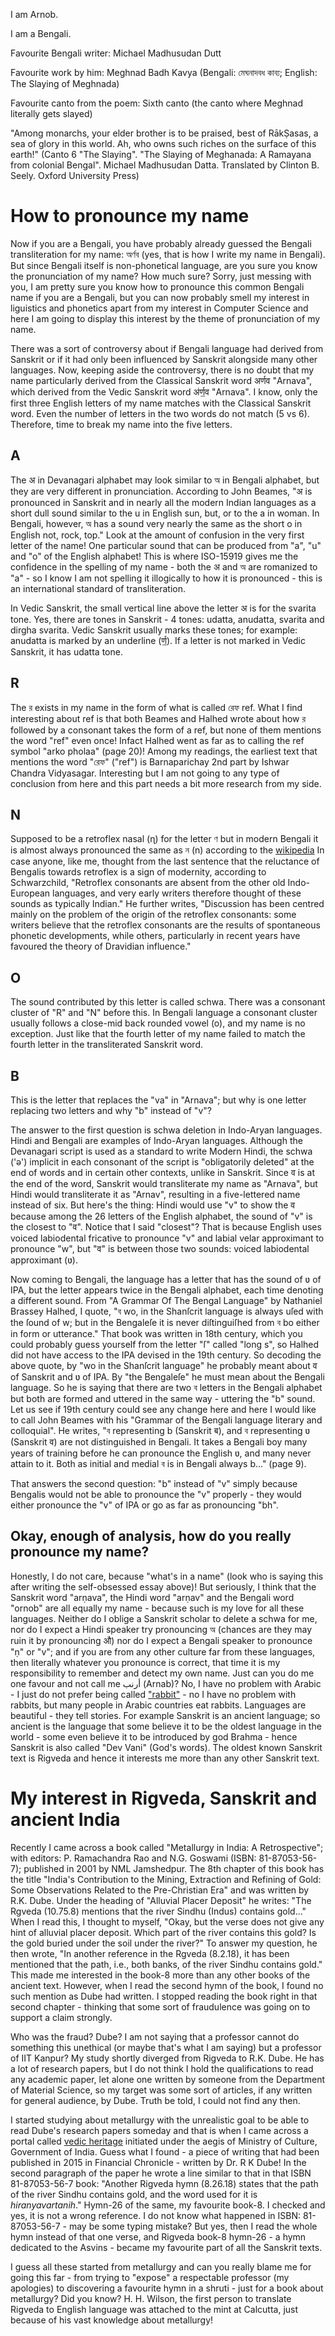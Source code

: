 I am Arnob. 

I am a Bengali.

Favourite Bengali writer: Michael Madhusudan Dutt

Favourite work by him: Meghnad Badh Kavya (Bengali: মেঘনাদবধ কাব্য; English: The Slaying of Meghnada)

Favourite canto from the poem: Sixth canto (the canto where Meghnad literally gets slayed)

"Among monarchs, your elder brother is to be praised, best of RākṢasas, a sea of glory in this world. Ah, who owns such riches on the surface of this earth!"
(Canto 6 "The Slaying". "The Slaying of Meghanada: A Ramayana from colonial Bengal". Michael Madhusudan Datta. Translated by Clinton B. Seely. Oxford University Press)

# How to pronounce my name

Now if you are a Bengali, you have probably already guessed the Bengali transliteration for my name: অর্ণব (yes, that is how I write my name in Bengali).
But since Bengali itself is non-phonetical language, are you sure you know the pronunciation of my name? How much sure?
Sorry, just messing with you, I am pretty sure you know how to pronounce this common Bengali name if you are a Bengali, but you can now probably smell my interest in liguistics and phonetics apart from my interest in Computer Science and here I am going to display this interest by the theme of pronunciation of my name.

There was a sort of controversy about if Bengali language had derived from Sanskrit or if it had only been influenced by Sanskrit alongside many other languages. 
Now, keeping aside the controversy, there is no doubt that my name particularly derived from the Classical Sanskrit word अर्णव "Arnava", which derived from the Vedic Sanskrit word अ॑र्ण॒व "Arnava". 
I know, only the first three English letters of my name matches with the Classical Sanskrit word. Even the number of letters in the two words do not match (5 vs 6).
Therefore, time to break my name into the five letters.

## A
The अ in Devanagari alphabet may look similar to অ in Bengali alphabet, but they are very different in pronunciation.
According to John Beames, "अ is pronounced in Sanskrit and in nearly all the modern Indian languages as a short dull sound similar to the u in English sun, but, or to the a in woman. In Bengali, however, অ has a sound very nearly the same as the short o in English not, rock, top."
Look at the amount of confusion in the very first letter of the name! One particular sound that can be produced from "a", "u" and "o" of the English alphabet!
This is where ISO-15919 gives me the confidence in the spelling of my name - both the अ and অ are romanized to "a" - so I know I am not spelling it illogically to how it is pronounced - this is an international standard of transliteration.

In Vedic Sanskrit, the small vertical line above the letter अ is for the svarita tone. Yes, there are tones in Sanskrit - 4 tones: udatta, anudatta, svarita and dirgha svarita. Vedic Sanskrit usually marks these tones; for example: anudatta is marked by an underline (र्ण॒). If a letter is not marked in Vedic Sanskrit, it has udatta tone.

## R
The র exists in my name in the form of what is called রেফ ref. What I find interesting about ref is that both Beames and Halhed wrote about how র followed by a consonant takes the form of a ref, but none of them mentions the word "ref" even once! Infact Halhed went as far as to calling the ref symbol "arko pholaa" (page 20)! Among my readings, the earliest text that mentions the word "রেফ" ("ref") is Barnaparichay 2nd part by Ishwar Chandra Vidyasagar. Interesting but I am not going to any type of conclusion from here and this part needs a bit more research from my side.

## N
Supposed to be a retroflex nasal (ɳ) for the letter ণ but in modern Bengali it is almost always pronounced the same as ন (n) according to the [wikipedia](https://en.wikipedia.org/wiki/Bengali_alphabet#cite_ref-30) In case anyone, like me, thought from the last sentence that the reluctance of Bengalis towards retroflex is a sign of modernity, according to Schwarzchild, "Retroflex consonants are absent from the other old Indo-European languages, and very early writers therefore thought of these sounds as typically Indian." He further writes, "Discussion has been centred mainly on the problem of the origin of the retroflex consonants: some writers believe that the retroflex consonants are the results of spontaneous phonetic developments, while others, particularly in recent years have favoured the theory of Dravidian influence."

## O
The sound contributed by this letter is called schwa. There was a consonant cluster of "R" and "N" before this. 
In Bengali language a consonant cluster usually follows a close-mid back rounded vowel (o), and my name is no exception.
Just like that the fourth letter of my name failed to match the fourth letter in the transliterated Sanskrit word.

## B
This is the letter that replaces the "va" in "Arnava"; but why is one letter replacing two letters and why "b" instead of "v"?

The answer to the first question is schwa deletion in Indo-Aryan languages. Hindi and Bengali are examples of Indo-Aryan languages.
Although the Devanagari script is used as a standard to write Modern Hindi, the schwa ('ə') implicit in each consonant of the script is "obligatorily deleted" at the end of words and in certain other contexts, unlike in Sanskrit. Since व is at the end of the word, Sanskrit would transliterate my name as "Arnava", but Hindi would transliterate it as "Arnav", resulting in a five-lettered name instead of six. But here's the thing: Hindi would use "v" to show the व because among the 26 letters of the English alphabet, the sound of "v" is the closest to "व". Notice that I said "closest"? That is because English uses voiced labiodental fricative to pronounce "v" and labial velar approximant to pronounce "w", but "व" is between those two sounds:  voiced labiodental approximant (ʋ). 

Now coming to Bengali, the language has a letter that has the sound of ʋ of IPA, but the letter appears twice in the Bengali alphabet, each time denoting a different sound. 
From "A Grammar Of The Bengal Language" by Nathaniel Brassey Halhed, I quote, "ব wo, in the Shanſcrit language is always uſed with the ſound of w; but in the Bengaleſe it is never diſtinguiſhed from ব bo either in form or utterance." That book was written in 18th century, which you could probably guess yourself from the letter "ſ" called "long s", so Halhed did not have access to the IPA devised in the 19th century. So decoding the above quote, by "wo in the Shanſcrit language" he probably meant about व of Sanskrit and ʋ of IPA. By "the Bengaleſe" he must mean about the Bengali language. So he is saying that there are two ব letters in the Bengali alphabet but both are formed and uttered in the same way - uttering the "b" sound. 
Let us see if 19th century could see any change here and here I would like to call John Beames with his "Grammar of the Bengali language literary and colloquial". He writes, "ব representing b (Sanskrit ब), and ব representing ʋ (Sanskrit व) are not distinguished in Bengali. It takes a Bengali boy many years of training before he can pronounce the English ʋ, and many never attain to it. Both as initial and medial ব is in Bengali always b..." (page 9). 

That answers the second question: "b" instead of "v" simply because Bengalis would not be able to pronounce the "v" properly - they would either pronounce the "v" of IPA or go as far as pronouncing "bh".

## Okay, enough of analysis, how do you really pronounce my name?
Honestly, I do not care, because "what's in a name" (look who is saying this after writing the self-obsessed essay above)! But seriously, I think that the Sanskrit word "arṇava", the Hindi word "arṇav" and the Bengali word "ornob" are all equally my name - because such is my love for all these languages. Neither do I oblige a Sanskrit scholar to delete a schwa for me, nor do I expect a Hindi speaker try pronouncing অ (chances are they may ruin it by pronouncing औ) nor do I expect a Bengali speaker to pronounce "ṇ" or "v"; and if you are from any other culture far from these languages, then literally whatever you pronounce is correct, that time it is my responsibility to remember and detect my own name. Just can you do me one favour and not call me أرنب (Arnab)? No, I have no problem with Arabic - I just do not prefer being called ["rabbit"](https://www.youtube.com/watch?v=9hq1qrwVnVg) - no I have no problem with rabbits, but many people in Arabic countries eat rabbits. Languages are beautiful - they tell stories. For example Sanskrit is an ancient language; so ancient is the language that some believe it to be the oldest language in the world - some even believe it to be introduced by god Brahma - hence Sanskrit is also called "Dev Vani" (God's words). The oldest known Sanskrit text is Rigveda and hence it interests me more than any other Sanskrit text.

# My interest in Rigveda, Sanskrit and ancient India
Recently I came across a book called "Metallurgy in India: A Retrospective"; with editors: P. Ramachandra Rao and N.G. Goswami (ISBN: 81-87053-56-7); published in 2001 by NML Jamshedpur. The 8th chapter of this book has the title "India's Contribution to the Mining, Extraction and Refining of Gold: Some Observations Related to the Pre-Christian Era" and was written by R.K. Dube. Under the heading of "Alluvial Placer Deposit" he writes: "The Rgveda (10.75.8) mentions that the river Sindhu (Indus) contains gold..." When I read this, I thought to myself, "Okay, but the verse does not give any hint of alluvial placer deposit. Which part of the river contains this gold? Is the gold buried under the soil under the river?" To answer my question, he then wrote, "In another reference in the Rgveda (8.2.18), it has been mentioned that the path, i.e., both banks, of the river Sindhu contains gold." This made me interested in the book-8 more than any other books of the ancient text. However, when I read the second hymn of the book, I found no such mention as Dube had written. I stopped reading the book right in that second chapter - thinking that some sort of fraudulence was going on to support a claim strongly. 

Who was the fraud? Dube? I am not saying that a professor cannot do something this unethical (or maybe that's what I am saying) but a professor of IIT Kanpur? My study shortly diverged from Rigveda to R.K. Dube. He has a lot of research papers, but I do not think I hold the qualifications to read any academic paper, let alone one written by someone from the Department of Material Science, so my target was some sort of articles, if any written for general audience, by Dube. Truth be told, I could not find any then. 

I started studying about metallurgy with the unrealistic goal to be able to read Dube's research papers someday and that is when I came across a portal called [vedic heritage](https://vedicheritage.gov.in/) initiated under the aegis of Ministry of Culture, Government of India. Guess what I found - a piece of writing that had been published in 2015 in Financial Chronicle - written by Dr. R K Dube!
In the second paragraph of the paper he wrote a line similar to that in that ISBN 81-87053-56-7 book: "Another Rigveda hymn (8.26.18) states that the path of the river Sindhu contains gold, and the word used for it is *hiranyavartanih*." Hymn-26 of the same, my favourite book-8. I checked and yes, it is not a wrong reference. I do not know what happened in ISBN: 81-87053-56-7 - may be some typing mistake? But yes, then I read the whole hymn instead of that one verse, and Rigveda book-8 hymn-26 - a hymn dedicated to the Asvins - became my favourite part of all the Sanskrit texts.

I guess all these started from metallurgy and can you really blame me for going this far - from trying to "expose" a respectable professor (my apologies) to discovering a favourite hymn in a shruti - just for a book about metallurgy? Did you know? H. H. Wilson, the first person to translate Rigveda to English language was attached to the mint at Calcutta, just because of his vast knowledge about metallurgy!
